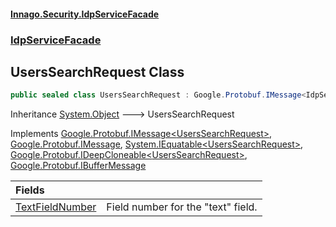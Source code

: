 #### [Innago\.Security\.IdpServiceFacade](../../index.md 'index')
### [IdpServiceFacade](../index.md 'IdpServiceFacade')

## UsersSearchRequest Class

```csharp
public sealed class UsersSearchRequest : Google.Protobuf.IMessage<IdpServiceFacade.UsersSearchRequest>, Google.Protobuf.IMessage, System.IEquatable<IdpServiceFacade.UsersSearchRequest>, Google.Protobuf.IDeepCloneable<IdpServiceFacade.UsersSearchRequest>, Google.Protobuf.IBufferMessage
```

Inheritance [System\.Object](https://learn.microsoft.com/en-us/dotnet/api/system.object 'System\.Object') &#129106; UsersSearchRequest

Implements [Google\.Protobuf\.IMessage&lt;](https://learn.microsoft.com/en-us/dotnet/api/google.protobuf.imessage-1 'Google\.Protobuf\.IMessage\`1')[UsersSearchRequest](index.md 'IdpServiceFacade\.UsersSearchRequest')[&gt;](https://learn.microsoft.com/en-us/dotnet/api/google.protobuf.imessage-1 'Google\.Protobuf\.IMessage\`1'), [Google\.Protobuf\.IMessage](https://learn.microsoft.com/en-us/dotnet/api/google.protobuf.imessage 'Google\.Protobuf\.IMessage'), [System\.IEquatable&lt;](https://learn.microsoft.com/en-us/dotnet/api/system.iequatable-1 'System\.IEquatable\`1')[UsersSearchRequest](index.md 'IdpServiceFacade\.UsersSearchRequest')[&gt;](https://learn.microsoft.com/en-us/dotnet/api/system.iequatable-1 'System\.IEquatable\`1'), [Google\.Protobuf\.IDeepCloneable&lt;](https://learn.microsoft.com/en-us/dotnet/api/google.protobuf.ideepcloneable-1 'Google\.Protobuf\.IDeepCloneable\`1')[UsersSearchRequest](index.md 'IdpServiceFacade\.UsersSearchRequest')[&gt;](https://learn.microsoft.com/en-us/dotnet/api/google.protobuf.ideepcloneable-1 'Google\.Protobuf\.IDeepCloneable\`1'), [Google\.Protobuf\.IBufferMessage](https://learn.microsoft.com/en-us/dotnet/api/google.protobuf.ibuffermessage 'Google\.Protobuf\.IBufferMessage')

| Fields | |
| :--- | :--- |
| [TextFieldNumber](TextFieldNumber.md 'IdpServiceFacade\.UsersSearchRequest\.TextFieldNumber') | Field number for the "text" field\. |
